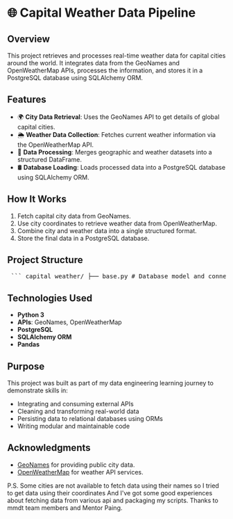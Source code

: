 # 🌐 Capital Weather Data Pipeline

## Overview

This project retrieves and processes real-time weather data for capital cities around the world. It integrates data from the GeoNames and OpenWeatherMap APIs, processes the information, and stores it in a PostgreSQL database using SQLAlchemy ORM.

## Features

- 🌍 **City Data Retrieval**: Uses the GeoNames API to get details of global capital cities.
- 🌦️ **Weather Data Collection**: Fetches current weather information via the OpenWeatherMap API.
- 🔄 **Data Processing**: Merges geographic and weather datasets into a structured DataFrame.
- 🛢️ **Database Loading**: Loads processed data into a PostgreSQL database using SQLAlchemy ORM.

## How It Works

1. Fetch capital city data from GeoNames.
2. Use city coordinates to retrieve weather data from OpenWeatherMap.
3. Combine city and weather data into a single structured format.
4. Store the final data in a PostgreSQL database.

## Project Structure

<pre lang="markdown"> ``` capital_weather/ ├── base.py # Database model and connection setup using SQLAlchemy ├── capital_weather.py # Fetches and processes city and weather data via APIs ├── main.py # Runs the full data pipeline ├── weather_data/ # (Optional) Directory for saving raw or processed data ├── requirements.txt # Lists required Python packages └── README.md # Project documentation ``` </pre>


## Technologies Used

- **Python 3**
- **APIs**: GeoNames, OpenWeatherMap
- **PostgreSQL**
- **SQLAlchemy ORM**
- **Pandas**

## Purpose

This project was built as part of my data engineering learning journey to demonstrate skills in:

- Integrating and consuming external APIs
- Cleaning and transforming real-world data
- Persisting data to relational databases using ORMs
- Writing modular and maintainable code

## Acknowledgments

- [GeoNames](https://www.geonames.org/) for providing public city data.
- [OpenWeatherMap](https://openweathermap.org/) for weather API services.



P.S. Some cities are not available to fetch data using their names so I tried to get data using their coordinates
And I've got some good experiences about fetching data from various api and packaging my scripts.
Thanks to mmdt team members and Mentor Paing.

